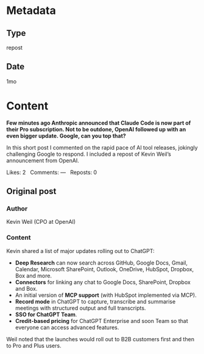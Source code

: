 # Metadata

## Type

repost

## Date

1mo

# Content

**Few minutes ago Anthropic announced that Claude Code is now part of their Pro subscription.  Not to be outdone, OpenAI followed up with an even bigger update.  Google, can you top that?**

In this short post I commented on the rapid pace of AI tool releases, jokingly challenging Google to respond.  I included a repost of Kevin Weil’s announcement from OpenAI.

Likes: 2   Comments: —   Reposts: 0

## Original post

### Author

Kevin Weil (CPO at OpenAI)

### Content

Kevin shared a list of major updates rolling out to ChatGPT:

- **Deep Research** can now search across GitHub, Google Docs, Gmail, Calendar, Microsoft SharePoint, Outlook, OneDrive, HubSpot, Dropbox, Box and more.
- **Connectors** for linking any chat to Google Docs, SharePoint, Dropbox and Box.
- An initial version of **MCP support** (with HubSpot implemented via MCP).
- **Record mode** in ChatGPT to capture, transcribe and summarise meetings with structured output and full transcripts.
- **SSO for ChatGPT Team**.
- **Credit‑based pricing** for ChatGPT Enterprise and soon Team so that everyone can access advanced features.

Weil noted that the launches would roll out to B2B customers first and then to Pro and Plus users.
